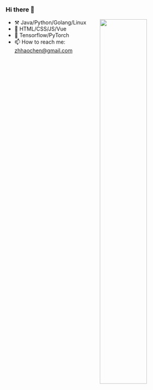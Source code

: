 ### Hi there 👋

<img align="right" width="50%" src="https://github-readme-stats.vercel.app/api?username=zhhaochen&count_private=true&show_icons=true">

- ⚒ Java/Python/Golang/Linux
- 🔨 HTML/CSS/JS/Vue
- 👀 Tensorflow/PyTorch
- 📫 How to reach me: zhhaochen@gmail.com

<!-- - 👋 Hi, I’m @zhhaochen
- 👀 I’m interested in ...
- 🌱 I’m currently learning ...
- 💞️ I’m looking to collaborate on ...
- 📫 How to reach me ... -->

<!---
zhhaochen/zhhaochen is a ✨ special ✨ repository because its `README.md` (this file) appears on your GitHub profile.
You can click the Preview link to take a look at your changes.
--->
